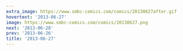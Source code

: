 ```yaml
---
extra_image: https://www.smbc-comics.com/comics/20130627after.gif
hovertext: '2013-06-27'
image: https://www.smbc-comics.com/comics/20130627.png
next: '2013-06-28'
prev: '2013-06-26'
title: '2013-06-27'
---
```

